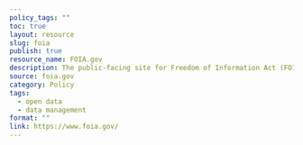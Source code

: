 ```yaml
---
policy_tags: ""
toc: true
layout: resource
slug: foia
publish: true
resource_name: FOIA.gov
description: The public-facing site for Freedom of Information Act (FOIA) requests.
source: foia.gov
category: Policy
tags:
  - open data
  - data management
format: ""
link: https://www.foia.gov/
---
```

